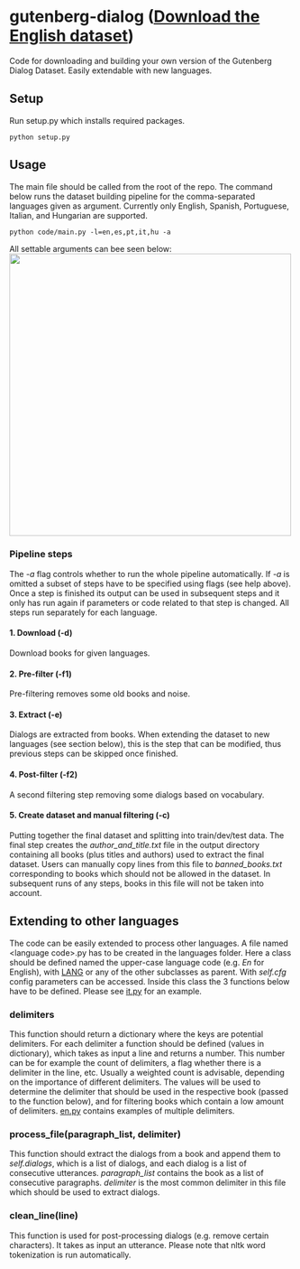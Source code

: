 # gutenberg-dialog ([Download the English dataset](https://mega.nz/file/HcNGCKSQ#kL5PX6CecFfDtqRq0y_onbg-ozt_OmBQBdbXq8vcVag))
Code for downloading and building your own version of the Gutenberg Dialog Dataset. Easily extendable with new languages.  


## Setup
Run setup.py which installs required packages.
```
python setup.py
```

## Usage
The main file should be called from the root of the repo. The command below runs the dataset building pipeline for the comma-separated languages given as argument. Currently only English, Spanish, Portuguese, Italian, and Hungarian are supported.
```
python code/main.py -l=en,es,pt,it,hu -a
```
All settable arguments can bee seen below:  
<a><img src="https://github.com/ricsinaruto/gutenberg-dialog/blob/master/docs/help.png" align="top" height="500" ></a>

### Pipeline steps
The *-a* flag controls whether to run the whole pipeline automatically. If *-a* is omitted a subset of steps have to be specified using flags (see help above). Once a step is finished its output can be used in subsequent steps and it only has run again if parameters or code related to that step is changed. All steps run separately for each language.

#### 1. Download (-d)
Download books for given languages.

#### 2. Pre-filter (-f1)
Pre-filtering removes some old books and noise.

#### 3. Extract (-e)
Dialogs are extracted from books. When extending the dataset to new languages (see section below), this is the step that can be modified, thus previous steps can be skipped once finished.

#### 4. Post-filter (-f2)
A second filtering step removing some dialogs based on vocabulary.

#### 5. Create dataset and manual filtering (-c)
Putting together the final dataset and splitting into train/dev/test data. The final step creates the *author_and_title.txt* file in the output directory containing all books (plus titles and authors) used to extract the final dataset. Users can manually copy lines from this file to *banned_books.txt* corresponding to books which should not be allowed in the dataset. In subsequent runs of any steps, books in this file will not be taken into account.

## Extending to other languages
The code can be easily extended to process other languages. A file named \<language code\>.py has to be created in the languages folder. Here a class should be defined named the upper-case language code (e.g. *En* for English), with [LANG](https://github.com/ricsinaruto/gutenberg-dialog/blob/master/code/languages/lang.py) or any of the other subclasses as parent. With *self.cfg* config parameters can be accessed. Inside this class the 3 functions below have to be defined. Please see [it.py](https://github.com/ricsinaruto/gutenberg-dialog/blob/master/code/languages/it.py) for an example.

### delimiters
This function should return a dictionary where the keys are potential delimiters. For each delimiter a function should be defined (values in dictionary), which takes as input a line and returns a number. This number can be for example the count of delimiters, a flag whether there is a delimiter in the line, etc. Usually a weighted count is advisable, depending on the importance of different delimiters. The values will be used to determine the delimiter that should be used in the respective book (passed to the function below), and for filtering books which contain a low amount of delimiters. [en.py](https://github.com/ricsinaruto/gutenberg-dialog/blob/master/code/languages/en.py) contains examples of multiple delimiters.

### process_file(paragraph_list, delimiter)
This function should extract the dialogs from a book and append them to *self.dialogs*, which is a list of dialogs, and each dialog is a list of consecutive utterances. *paragraph_list* contains the book as a list of consecutive paragraphs. *delimiter* is the most common delimiter in this file which should be used to extract dialogs.

### clean_line(line)
This function is used for post-processing dialogs (e.g. remove certain characters). It takes as input an utterance. Please note that nltk word tokenization is run automatically.
